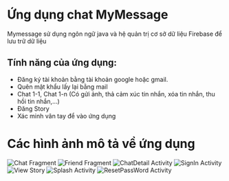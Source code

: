 # Ứng dụng chat MyMessage
Mymessage sử dụng ngôn ngữ java và hệ quản trị cơ sở dữ liệu Firebase để lưu trữ dữ liệu
## Tính năng của ứng dụng:
* Đăng ký tài khoản bằng tài khoản google hoặc gmail.
* Quên mật khẩu lấy lại bằng mail
* Chat 1-1, Chat 1-n (Có gửi ảnh, thả cảm xúc tin nhắn, xóa tin nhắn, thu hồi tin nhắn,...)
* Đăng Story
* Xác minh vân tay để vào ứng dụng
# Các hình ảnh mô tả về ứng dụng
![Chat Fragment](/image/Chat.png)
![Friend Fragment](/image/Friend.png)
![ChatDetail Activity](image/Message.png)
![SignIn Activity](image/DangNhap.png)
![View Story](image/Story.png)
![Splash Activity](image/XacMinhVanTay.png)
![ResetPassWord Activity](image/QuenMK.png)
